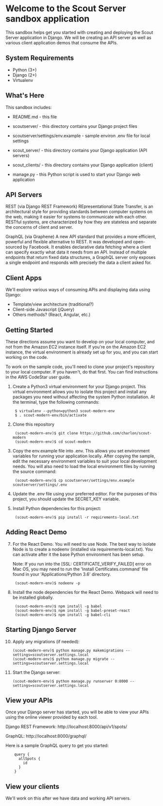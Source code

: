 Welcome to the Scout Server sandbox application
===============================================

This sandbox helps get you started with creating and deploying the Scout Server
application in Django. We will be creating an API server as well as various
client application demos that consume the APIs.

System Requirements
-------------------
* Python (3+)
* Django (2+)
* Virtualenv

What's Here
-----------

This sandbox includes:

* README.md - this file
* scoutserver/ - this directory contains your Django project files
* scoutserver/settings/env.example - sample environ .env file for local settings
* scout_server/ - this directory contains your Django application (API servers)
* scout_clients/ - this directory contains your Django application (client)

* manage.py - this Python script is used to start your Django web application

API Servers
-----------

REST (via Django REST Framework)
REpresentational State Transfer, is an architectural style for providing
standards between computer systems on the web, making it easier for systems to
communicate with each other. RESTful systems, are characterized by how they are
stateless and separate the concerns of client and server.

GraphQL (via Graphene)
A new API standard that provides a more efficient, powerful and flexible
alternative to REST. It was developed and open-sourced by Facebook. It enables
declarative data fetching where a client can specify exactly
what data it needs from an API. Instead of multiple endpoints that return fixed
data structures, a GraphQL server only exposes a single endpoint and responds
with precisely the data a client asked for.

Client Apps
-----------

We'll explore various ways of consuming APIs and displaying data using Django:

* Template/view architecture (traditional?)
* Client-side Javascript (jQuery)
* Others methods? (React, Angular, etc.)

Getting Started
---------------

These directions assume you want to develop on your local computer, and not
from the Amazon EC2 instance itself. If you're on the Amazon EC2 instance, the
virtual environment is already set up for you, and you can start working on the
code.

To work on the sample code, you'll need to clone your project's repository to your
local computer. If you haven't, do that first. You can find instructions in the
AWS CodeStar user guide.


1. Create a Python3 virtual environment for your Django project. This virtual
   environment allows you to isolate this project and install any packages you
   need without affecting the system Python installation. At the terminal, type
   the following commands:

        $ virtualenv --python=python3 scout-modern-env
        $ . scout-modern-env/bin/activate

2. Clone this repository

        (scout-modern-env)$ git clone https://github.com/charlon/scout-modern
        (scout-modern-env)$ cd scout-modern

4. Copy the env.example file into .env. This allows you set environment variables
   for running your application locally. After copying the sample, edit the
   necessary environment variables to suit your local development needs. You
   will also need to load the local environment files by running the source command:

        (scout-modern-env)$ cp scoutserver/settings/env.example scoutserver/settings/.env

5. Update the .env file using your preferred editor. For the purposes of this
   project, you should update the SECRET_KEY variable.

6. Install Python dependencies for this project:

        (scout-modern-env)$ pip install -r requirements-local.txt

Adding React Demo
-----------------

7. For the React Demo. You will need to use Node. The best way to isolate Node
   is to create a nodeenv (installed via requirements-local.txt). You can activate after it
   the base Python environment has been setup.

   Note: If you run into the [SSL: CERTIFICATE_VERIFY_FAILED] error on Mac OS, you
   may need to run the 'Install Certificates.command' file found in your
   'Applications/Python 3.6' directory.

        (scout-modern-env)$ nodeenv -p

8. Install the node dependencies for the React Demo. Webpack will need to be
   installed globally.

        (scout-modern-env)$ npm install -g babel
        (scout-modern-env)$ npm install -g babel-preset-react
        (scout-modern-env)$ npm install -g babel-cli

Starting Django Server
----------------------

10. Apply any migrations (if needed):

        (scout-modern-env)$ python manage.py makemigrations --settings=scoutserver.settings.local
        (scout-modern-env)$ python manage.py migrate --settings=scoutserver.settings.local

11. Start the Django server:

        (scout-modern-env)$ python manage.py runserver 0:8000 --settings=scoutserver.settings.local

View your APIs
---------------

Once your Django server has started, you will be able to view your APIs
using the online viewer provided by each tool.

Django REST Framework: http://localhost:8000/api/v1/spots/

GraphQL: http://localhost:8000/graphql/

Here is a sample GraphQL query to get you started:

        query {
          allSpots {
            id
          }
        }

View your clients
-----------------

We'll work on this after we have data and working API servers.

